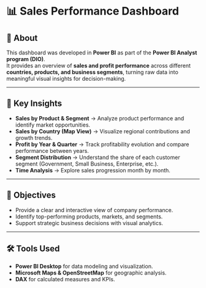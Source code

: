 # 📊 Sales Performance Dashboard

## 📌 About
This dashboard was developed in **Power BI** as part of the **Power BI Analyst program (DIO)**.  
It provides an overview of **sales and profit performance** across different **countries, products, and business segments**, turning raw data into meaningful visual insights for decision-making.

---

## 🔎 Key Insights
- **Sales by Product & Segment** → Analyze product performance and identify market opportunities.  
- **Sales by Country (Map View)** → Visualize regional contributions and growth trends.  
- **Profit by Year & Quarter** → Track profitability evolution and compare performance between years.  
- **Segment Distribution** → Understand the share of each customer segment (Government, Small Business, Enterprise, etc.).  
- **Time Analysis** → Explore sales progression month by month.

---

## 🎯 Objectives
- Provide a clear and interactive view of company performance.  
- Identify top-performing products, markets, and segments.  
- Support strategic business decisions with visual analytics.  

---

## 🛠️ Tools Used
- **Power BI Desktop** for data modeling and visualization.  
- **Microsoft Maps & OpenStreetMap** for geographic analysis.  
- **DAX** for calculated measures and KPIs.
